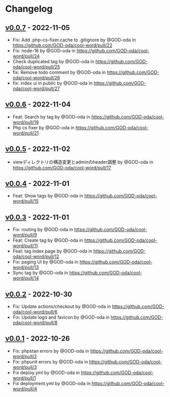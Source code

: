 # Changelog

## [v0.0.7](https://github.com/GOD-oda/cool-word/compare/v0.0.6...v0.0.7) - 2022-11-05
- Fix: Add .php-cs-fixer.cache to .gitignore by @GOD-oda in https://github.com/GOD-oda/cool-word/pull/22
- Fix: node-16 by @GOD-oda in https://github.com/GOD-oda/cool-word/pull/24
- Check duplicated tag by @GOD-oda in https://github.com/GOD-oda/cool-word/pull/25
- fix: Remove todo comment by @GOD-oda in https://github.com/GOD-oda/cool-word/pull/26
- fix: index ui in public by @GOD-oda in https://github.com/GOD-oda/cool-word/pull/27

## [v0.0.6](https://github.com/GOD-oda/cool-word/compare/v0.0.5...v0.0.6) - 2022-11-04
- Feat: Search by tag by @GOD-oda in https://github.com/GOD-oda/cool-word/pull/19
- Php cs fixer by @GOD-oda in https://github.com/GOD-oda/cool-word/pull/21

## [v0.0.5](https://github.com/GOD-oda/cool-word/compare/v0.0.4...v0.0.5) - 2022-11-02
- viewディレクトリの構造変更とadminのheader調整 by @GOD-oda in https://github.com/GOD-oda/cool-word/pull/17

## [v0.0.4](https://github.com/GOD-oda/cool-word/compare/v0.0.3...v0.0.4) - 2022-11-01
- Feat: Show tags by @GOD-oda in https://github.com/GOD-oda/cool-word/pull/15

## [v0.0.3](https://github.com/GOD-oda/cool-word/compare/v0.0.2...v0.0.3) - 2022-11-01
- Fix: routing by @GOD-oda in https://github.com/GOD-oda/cool-word/pull/9
- Feat: Create tag by @GOD-oda in https://github.com/GOD-oda/cool-word/pull/11
- Feat: tag index page by @GOD-oda in https://github.com/GOD-oda/cool-word/pull/12
- Fix: paging UI by @GOD-oda in https://github.com/GOD-oda/cool-word/pull/13
- Sync tag by @GOD-oda in https://github.com/GOD-oda/cool-word/pull/14

## [v0.0.2](https://github.com/GOD-oda/cool-word/compare/v0.0.1...v0.0.2) - 2022-10-30
- Fix: Update actions/checkout by @GOD-oda in https://github.com/GOD-oda/cool-word/pull/6
- Fix: Update logo and favicon by @GOD-oda in https://github.com/GOD-oda/cool-word/pull/8

## [v0.0.1](https://github.com/GOD-oda/cool-word/commits/v0.0.1) - 2022-10-26
- Fix: phpstan errors by @GOD-oda in https://github.com/GOD-oda/cool-word/pull/2
- Fix: phpunit errors by @GOD-oda in https://github.com/GOD-oda/cool-word/pull/3
- Fix deploy.yml by @GOD-oda in https://github.com/GOD-oda/cool-word/pull/1
- Fix deployment.yml by @GOD-oda in https://github.com/GOD-oda/cool-word/pull/4
